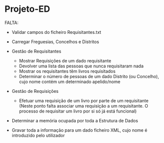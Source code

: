 # Projeto-ED

FALTA:
  - Validar campos do ficheiro Requisitantes.txt
  - Carregar Freguesias, Concelhos e Distritos
  
  - Gestão de Requisitantes
    - Mostrar Requisições de um dado requisitante
    - Devolver uma lista das pessoas que nunca requisitaram nada
    - Mostrar os requisitantes têm livros requisitados
    - Determinar o número de pessoas de um dado Distrito (ou Concelho), cujo nome contém um determinado apelido/nome
    
  - Gestão de Requisições
    - Efetuar uma requisição de um livro por parte de um requisitante (Neste ponto falta associar uma requisição a um requisitante. O processo de requisitar um livro por si só já está funcional)
    
  - Determinar a memória ocupada por toda a Estrutura de Dados
  - Gravar toda a informação para um dado ficheiro XML, cujo nome é introduzido pelo utilizador
